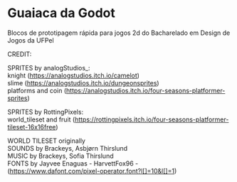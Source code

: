 # Guaiaca da Godot
Blocos de prototipagem rápida para jogos 2d do Bacharelado em Design de Jogos da UFPel

CREDIT:

SPRITES by analogStudios_:</br>
knight (https://analogstudios.itch.io/camelot)</br>
slime (https://analogstudios.itch.io/dungeonsprites)</br>
platforms and coin (https://analogstudios.itch.io/four-seasons-platformer-sprites)</br>

SPRITES by RottingPixels:</br>
world_tileset and fruit (https://rottingpixels.itch.io/four-seasons-platformer-tileset-16x16free)</br>

WORLD TILESET originally </br>
SOUNDS by Brackeys, Asbjørn Thirslund</br>
MUSIC by Brackeys, Sofia Thirslund</br>
FONTS by Jayvee Enaguas - HarvettFox96 - (https://www.dafont.com/pixel-operator.font?l[]=10&l[]=1)</br>
